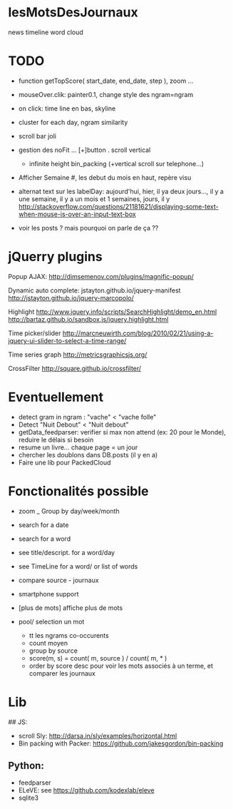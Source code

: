 # lesMotsDesJournaux
news timeline word cloud




TODO
=====

* function getTopScore( start_date, end_date, step ), zoom ...

* mouseOver.clik: painter0.1, change style des ngram=ngram
* on click: time line en bas, skyline

* cluster for each day, ngram similarity

* scroll bar joli

* gestion des noFit ... [+]button . scroll vertical
  - infinite height bin_packing (+vertical scroll sur telephone...)

* Afficher Semaine #, les debut du mois en haut, repère visu
* alternat text sur les labelDay:  aujourd'hui, hier, il ya deux jours..., il y a une semaine, il y a un mois et 1 semaines, jours, il y
http://stackoverflow.com/questions/21181621/displaying-some-text-when-mouse-is-over-an-input-text-box

* voir les posts ?  mais pourquoi on parle de ça ??

jQuerry plugins
===============

Popup AJAX:
http://dimsemenov.com/plugins/magnific-popup/

Dynamic auto complete:
jstayton.github.io/jquery-manifest
http://jstayton.github.io/jquery-marcopolo/

Highlight
http://www.jquery.info/scripts/SearchHighlight/demo_en.html
http://bartaz.github.io/sandbox.js/jquery.highlight.html

Time picker/slider
http://marcneuwirth.com/blog/2010/02/21/using-a-jquery-ui-slider-to-select-a-time-range/

Time series graph
http://metricsgraphicsjs.org/

CrossFilter
http://square.github.io/crossfilter/

Eventuellement
==============
* detect gram in ngram : "vache" < "vache folle"
* Detect "Nuit Debout" < "Nuit debout"
* getData_feedparser: verifier si max non attend (ex: 20 pour le Monde), reduire le délais si besoin
* resume un livre... chaque page = un jour
* chercher les doublons dans DB.posts (il y en  a)
* Faire une lib pour PackedCloud

Fonctionalités possible
=======================
* zoom _ Group by day/week/month
* search for a date
* search for a word
* see title/descript. for a word/day
* see TimeLine for a word/ or list of words
* compare source - journaux
* smartphone support
* [plus de mots] affiche plus de mots

* pool/ selection un mot
  - tt les ngrams co-occurents
  - count moyen
  - group by source
  - score(m, s) = count( m, source ) / count( m, * )
  - order by score desc
pour voir les mots associés à un terme, et comparer les journaux

Lib
===
## JS:
* scroll Sly: http://darsa.in/sly/examples/horizontal.html
* Bin packing with Packer: https://github.com/jakesgordon/bin-packing

## Python:
* feedparser
* ELeVE: see https://github.com/kodexlab/eleve
* sqlite3
